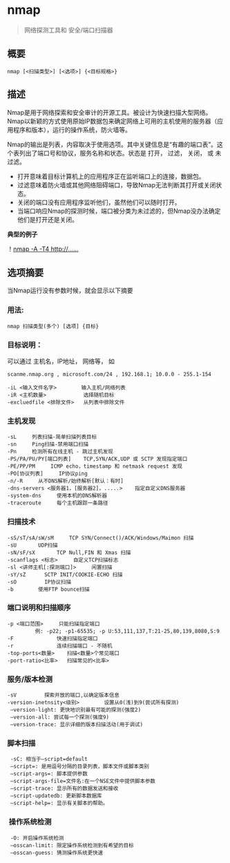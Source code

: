 # nmap
> 网络探测工具和 安全/端口扫描器

## 概要

```
nmap [<扫描类型>] [<选项>] {<目标规格>}
```

## 描述

Nmap是用于网络探索和安全审计的开源工具。被设计为快速扫描大型网络。Nmap以新颖的方式使用原始IP数据包来确定网络上可用的主机使用的服务器（应用程序和版本），运行的操作系统，防火墙等。


Nmap的输出是列表，内容取决于使用选项。其中关键信息是“有趣的端口表”。这个表列出了端口号和协议，服务名称和状态。状态是 打开， 过滤， 关闭， 或 未过滤。
* 打开意味着目标计算机上的应用程序正在监听端口上的连接，数据包。
* 过滤意味着防火墙或其他网络阻碍端口，导致Nmap无法判断其打开或关闭状态。
* 关闭的端口没有应用程序监听他们，虽然他们可以随时打开。
* 当端口响应Nmap的探测时候，端口被分类为未过滤的，但Nmap没办法确定他们是打开还是关闭。

**典型的例子**

！[nmap -A -T4 http://......](./Picture/Nmap1.png)

## 选项摘要

当Nmap运行没有参数时候，就会显示以下摘要

### 用法:

    nmap 扫描类型(多个) [选项] {目标}

### 目标说明：

可以通过 主机名，IP地址， 网络等， 如

    scanme.nmap.org , microsoft.com/24 , 192.168.1; 10.0.0 - 255.1-154


```
-iL <输入文件名字>        输入主机/网络列表
-iR <主机数量>            选择随机目标
-excluedfile <排除文件>   从列表中排除文件
```

### 主机发现

```
-sL     列表扫描-简单扫描列表目标
-sn     Ping扫描-禁用端口扫描
-Pn     检测所有在线主机 - 跳过主机发现
-PS/PA/PU/PY[端口列表]    TCP,SYN/ACK,UDP 或 SCTP 发现指定端口
-PE/PP/PM     ICMP echo，timestamp 和 netmask request 发现
-PO[协议列表]     IP协议ping
-n/-R     从不DNS解析/始终解析[默认：有时]
-dns-servers <服务器1，[服务器2]，.....>    指定自定义DNS服务器
-system-dns     使用本机的DNS解析器
-traceroute     每个主机跟踪一条路径
```


### 扫描技术

```
-sS/sT/sA/sW/sM     TCP SYN/Connect()/ACK/Windows/Maimon 扫描
-sU       UDP扫描
-sN/sF/sX       TCP Null,FIN 和 Xmas 扫描
-scanflags <标志>     自定义TCP扫描标志
-sl <讲师主机[:探测端口]>     闲置扫描
-sY/sZ      SCTP INIT/COOKIE-ECHO 扫描
-sO         IP协议扫描
-b        使用FTP bounce扫描
```

### 端口说明和扫描顺序

```
-p <端口范围>     只能扫描指定端口
         例: -p22; -p1-65535; -p U:53,111,137,T:21-25,80,139,8080,S:9
-F              快速扫描指定端口 
-r              连续扫描端口 - 不随机
-top-ports<数量>    扫描<数量>个常见端口
-port-ratio<比率>   扫描常见的<比率>

```

### 服务/版本检测

```
-sV         探索开放的端口,以确定版本信息
-version-inetnsity<级别>        设置从0(浅)到9(尝试所有探测)
 –version-light: 更快地识别最有可能的探测(强度2)
 –version-all: 尝试每一个探测(强度9)
 –version-trace: 显示详细的版本扫描活动(用于调试)
```


### 脚本扫描

```
 -sC: 相当于–script=default
 –script=: 是用逗号分隔的目录列表，脚本文件或脚本类别
 –script-args=: 脚本提供参数
 –script-args-file=文件名:在一个NSE文件中提供脚本参数
 –script-trace: 显示所有的数据发送和接收
 –script-updatedb: 更新脚本数据库
 –script-help=: 显示有关脚本的帮助。

```

###  操作系统检测

```
 -O: 开启操作系统检测
 –osscan-limit: 限定操作系统检测到有希望的目标
 –osscan-guess: 猜测操作系统更快速

```
